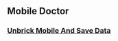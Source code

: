 ## Mobile Doctor 

### [Unbrick Mobile And Save Data](https://github.com/abtalha/Mobile-Fix/blob/main/UnBricK%20%2B%20Mobile%20Data%20Recovery.md)
